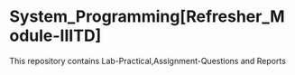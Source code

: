 # System_Programming[Refresher_Module-IIITD]
This repository contains Lab-Practical,Assignment-Questions and Reports
